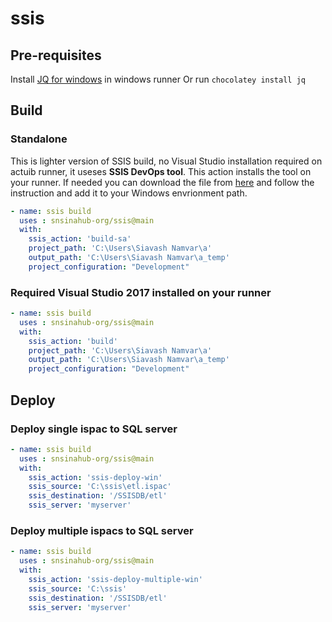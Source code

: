 # ssis

## Pre-requisites
Install [JQ for windows](https://stedolan.github.io/jq/download/) in windows runner
Or run ```chocolatey install jq ```

## Build

### Standalone
This is lighter version of SSIS build, no Visual Studio installation required on actuib runner, it useses **SSIS DevOps tool**. This action installs the tool on your runner. If needed you can download the file from [here](https://www.microsoft.com/en-us/download/details.aspx?id=102263) and follow the instruction and add it to your Windows envrionment path.

```YAML
- name: ssis build
  uses : snsinahub-org/ssis@main
  with:
    ssis_action: 'build-sa'
    project_path: 'C:\Users\Siavash Namvar\a'
    output_path: 'C:\Users\Siavash Namvar\a_temp'
    project_configuration: "Development"
```
### Required Visual Studio 2017 installed on your runner
```YAML
- name: ssis build
  uses : snsinahub-org/ssis@main
  with:
    ssis_action: 'build'
    project_path: 'C:\Users\Siavash Namvar\a'
    output_path: 'C:\Users\Siavash Namvar\a_temp'
    project_configuration: "Development"
```

## Deploy

### Deploy single ispac to SQL server
```YAML
- name: ssis build
  uses : snsinahub-org/ssis@main
  with:
    ssis_action: 'ssis-deploy-win'
    ssis_source: 'C:\ssis\etl.ispac'
    ssis_destination: '/SSISDB/etl'
    ssis_server: 'myserver'
```

### Deploy multiple ispacs to SQL server
```YAML
- name: ssis build
  uses : snsinahub-org/ssis@main
  with:
    ssis_action: 'ssis-deploy-multiple-win'
    ssis_source: 'C:\ssis'
    ssis_destination: '/SSISDB/etl'
    ssis_server: 'myserver'
```
